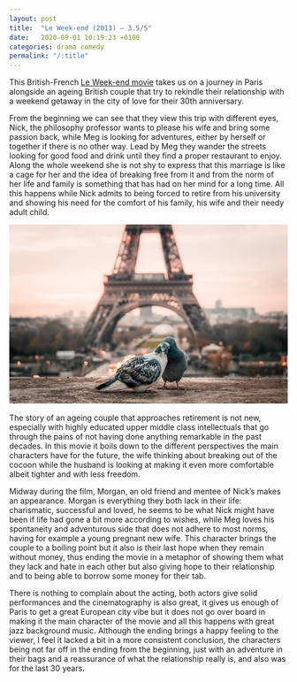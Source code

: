 ```yaml
---
layout: post
title:  "Le Week-end (2013) – 3.5/5"
date:   2020-09-01 10:19:23 +0100
categories: drama comedy
permalink: "/:title"
---
```


This British-French [Le Week-end movie](https://youtu.be/5DkFQKP1FUU) takes us on a journey in Paris alongside an ageing British couple that try to rekindle their relationship with a weekend getaway in the city of love for their 30th anniversary.

From the beginning we can see that they view this trip with different eyes, Nick, the philosophy professor wants to please his wife and bring some passion back, while Meg is looking for adventures, either by herself or together if there is no other way. Lead by Meg they wander the streets looking for good food and drink until they find a proper restaurant to enjoy. Along the whole weekend she is not shy to express that this marriage is like a cage for her and the idea of breaking free from it and from the norm of her life and family is something that has had on her mind for a long time. All this happens while Nick admits to being forced to retire from his university and showing his need for the comfort of his family, his wife and their needy adult child.

![Le Weekend Paris picture](/assets/20_01_le-weekend-paris-picture.jpg)

The story of an ageing couple that approaches retirement is not new, especially with highly educated upper middle class intellectuals that go through the pains of not having done anything remarkable in the past decades. In this movie it boils down to the different perspectives the main characters have for the future, the wife thinking about breaking out of the cocoon while the husband is looking at making it even more comfortable albeit tighter and with less freedom.

Midway during the film, Morgan, an old friend and mentee of Nick’s makes an appearance. Morgan is everything they both lack in their life: charismatic, successful and loved, he seems to be what Nick might have been if life had gone a bit more according to wishes, while Meg loves his spontaneity and adventurous side that does not adhere to most norms, having for example a young pregnant new wife. This character brings the couple to a boiling point but it also is their last hope when they remain without money, thus ending the movie in a metaphor of showing them what they lack and hate in each other but also giving hope to their relationship and to being able to borrow some money for their tab.

There is nothing to complain about the acting, both actors give solid performances and the cinematography is also great, it gives us enough of Paris to get a great European city vibe but it does not go over board in making it the main character of the movie and all this happens with great jazz background music. Although the ending brings a happy feeling to the viewer, I feel it lacked a bit in a more consistent conclusion, the characters being not far off in the ending from the beginning, just with an adventure in their bags and a reassurance of what the relationship really is, and also was for the last 30 years.
